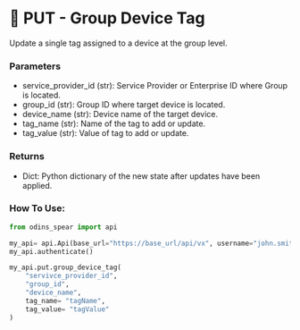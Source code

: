 # 🎐 PUT - Group Device Tag

Update a single tag assigned to a device at the group level.

### Parameters&#x20;

* service\_provider\_id (str): Service Provider or Enterprise ID where Group is located.&#x20;
* group\_id (str): Group ID where target device is located.&#x20;
* device\_name (str): Device name of the target device.&#x20;
* tag\_name (str): Name of the tag to add or update.
* tag\_value (str): Value of tag to add or update.

### Returns

* Dict: Python dictionary of the new state after updates have been applied.

### How To Use:

```python
from odins_spear import api

my_api= api.Api(base_url="https://base_url/api/vx", username="john.smith", password="ODIN_INSTANCE_1")
my_api.authenticate()

my_api.put.group_device_tag(
    "servivce_provider_id",
    "group_id",
    "device_name",
    tag_name= "tagName",
    tag_value= "tagValue"
)
```
